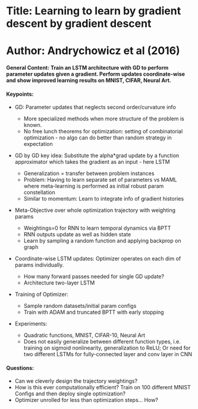 # Title: Learning to learn by gradient descent by gradient descent

# Author: Andrychowicz et al (2016)

#### General Content: Train an LSTM architecture with GD to perform parameter updates given a gradient. Perform updates coordinate-wise and show improved learning results on MNIST, CIFAR, Neural Art.


#### Keypoints:

* GD: Parameter updates that neglects second order/curvature info
    * More specialized methods when more structure of the problem is known.
    * No free lunch theorems for optimization: setting of combinatorial optimization - no algo can do better than random strategy in expectation

* GD by GD key idea: Substitute the alpha*grad update by a function approximator which takes the gradient as an input - here LSTM
    * Generalization = transfer between problem instances
    * Problem: Having to learn separate set of parameters vs MAML where meta-learning is performed as initial robust param constellation
    * Similar to momentum: Learn to integrate info of gradient histories

* Meta-Objective over whole optimization trajectory with weighting params
    * Weightings=0 for RNN to learn temporal dynamics via BPTT
    * RNN outputs update as well as hidden state
    * Learn by sampling a random function and applying backprop on graph

* Coordinate-wise LSTM updates: Optimizer operates on each dim of params individually.
    * How many forward passes needed for single GD update?
    * Architecture two-layer LSTM

* Training of Optimizer:
    * Sample random datasets/initial param configs
    * Train with ADAM and truncated BPTT with early stopping

* Experiments:
    * Quadratic functions, MNIST, CIFAR-10, Neural Art
    * Does not easily generalize between different function types, i.e. training on sigmoid nonlinearity, generalization to ReLU; Or need for two different LSTMs for fully-connected layer and conv layer in CNN


#### Questions:

* Can we cleverly design the trajectory weightings?
* How is this ever computationally efficient? Train on 100 different MNIST Configs and then deploy single optimization?
* Optimizer unrolled for less than optimization steps... How?
